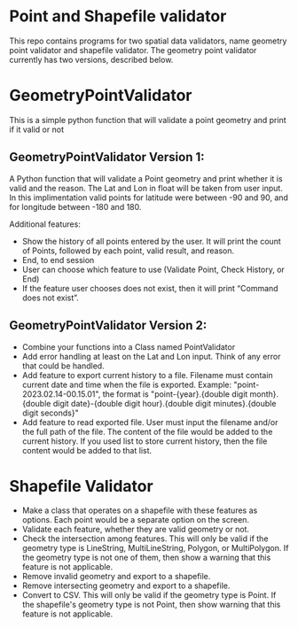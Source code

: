 # Point and Shapefile validator
This repo contains programs for two spatial data validators, name geometry point validator and shapefile validator. The geometry point validator currently has two versions, described below.

# GeometryPointValidator
This is a simple python function that will validate a point geometry and print if it valid or not

## GeometryPointValidator Version 1:
A Python function that will validate a Point geometry and print whether it is valid and the reason.
The Lat and Lon in float will be taken from user input.
In this implimentation valid points for latitude were between -90 and 90, and for longitude between -180 and 180.

Additional features:
- Show the history of all points entered by the user. It will print the count of Points, followed by each point, valid result, and reason.
- End, to end session
- User can choose which feature to use (Validate Point, Check History, or End)
- If the feature user chooses does not exist, then it will print “Command does not exist”.

## GeometryPointValidator Version 2:
- Combine your functions into a Class named PointValidator
- Add error handling at least on the Lat and Lon input. Think of any error that could be handled.
- Add feature to export current history to a file. Filename must contain current date and time when the file is exported. Example: "point-2023.02.14-00.15.01", the format is "point-{year}.{double digit month}.{double digit date}-{double digit hour}.{double digit minutes}.{double digit seconds}"
- Add feature to read exported file. User must input the filename and/or the full path of the file. The content of the file would be added to the current history. If you used list to store current history, then the file content would be added to that list.

# Shapefile Validator 
- Make a class that operates on a shapefile with these features as options. Each point would be a separate option on the screen.
- Validate each feature, whether they are valid geometry or not.
- Check the intersection among features. This will only be valid if the geometry type is LineString, MultiLineString, Polygon, or MultiPolygon. If the geometry type is not one of them, then show a warning that this feature is not applicable.
- Remove invalid geometry and export to a shapefile. 
- Remove intersecting geometry and export to a shapefile.
- Convert to CSV. This will only be valid if the geometry type is Point. If the shapefile's geometry type is not Point, then show warning that this feature is not applicable.